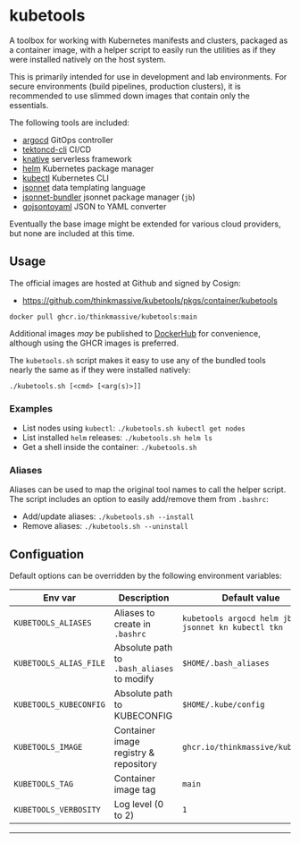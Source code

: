 # kubetools

A toolbox for working with Kubernetes manifests and clusters, packaged as a
container image, with a helper script to easily run the utilities as if they
were installed natively on the host system.

This is primarily intended for use in development and lab environments. For
secure environments (build pipelines, production clusters), it is recommended
to use slimmed down images that contain only the essentials.

The following tools are included:

- [argocd](https://github.com/argoproj/argo-cd/releases) GitOps controller
- [tektoncd-cli](https://github.com/tektoncd/cli/releases) CI/CD
- [knative](https://github.com/knative/client/releases) serverless framework
- [helm](https://github.com/helm/helm/releases) Kubernetes package
  manager
- [kubectl](https://kubernetes.io/docs/tasks/tools/install-kubectl-linux/)
  Kubernetes CLI
- [jsonnet](https://github.com/prometheus-operator/kube-prometheus.git)
  data templating language
- [jsonnet-bundler](https://github.com/jsonnet-bundler/jsonnet-bundler)
  jsonnet package manager (`jb`)
- [gojsontoyaml](https://github.com/brancz/gojsontoyaml/) JSON to YAML
  converter

Eventually the base image might be extended for various cloud providers, but
none are included at this time.

## Usage

The official images are hosted at Github and signed by Cosign:
- https://github.com/thinkmassive/kubetools/pkgs/container/kubetools

```shell
docker pull ghcr.io/thinkmassive/kubetools:main
```

Additional images _may_ be published to
[DockerHub](https://hub.docker.com/repository/docker/thinkmassive/kubetools)
for convenience, although using the GHCR images is preferred.

The `kubetools.sh` script makes it easy to use any of the bundled tools nearly
the same as if they were installed natively:

```shell
./kubetools.sh [<cmd> [<arg(s)>]]
```

### Examples
- List nodes using `kubectl`: `./kubetools.sh kubectl get nodes`
- List installed `helm` releases: `./kubetools.sh helm ls`
- Get a shell inside the container: `./kubetools.sh`

### Aliases
Aliases can be used to map the original tool names to call the helper script.
The script includes an option to easily add/remove them from `.bashrc`:

- Add/update aliases: `./kubetools.sh --install`
- Remove aliases: `./kubetools.sh --uninstall`

## Configuation

Default options can be overridden by the following environment variables:

| Env var                | Description                    | Default value |
|------------------------|--------------------------------|---------------|
| `KUBETOOLS_ALIASES`    | Aliases to create in `.bashrc` | `kubetools argocd helm jb jsonnet kn kubectl tkn` |
| `KUBETOOLS_ALIAS_FILE` | Absolute path to `.bash_aliases` to modify | `$HOME/.bash_aliases` |
| `KUBETOOLS_KUBECONFIG` | Absolute path to KUBECONFIG    | `$HOME/.kube/config` |
| `KUBETOOLS_IMAGE`      | Container image registry & repository | `ghcr.io/thinkmassive/kubetools` |
| `KUBETOOLS_TAG`        | Container image tag            | `main` |
| `KUBETOOLS_VERBOSITY`  | Log level (0 to 2)             | `1` |

---
